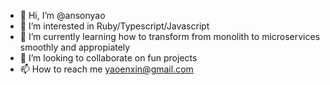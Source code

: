 - 👋 Hi, I’m @ansonyao
- 👀 I’m interested in Ruby/Typescript/Javascript
- 🌱 I’m currently learning how to transform from monolith to microservices smoothly and appropiately
- 💞️ I’m looking to collaborate on fun projects
- 📫 How to reach me yaoenxin@gmail.com

<!---
ansonyao/ansonyao is a ✨ special ✨ repository because its `README.md` (this file) appears on your GitHub profile.
You can click the Preview link to take a look at your changes.
--->
